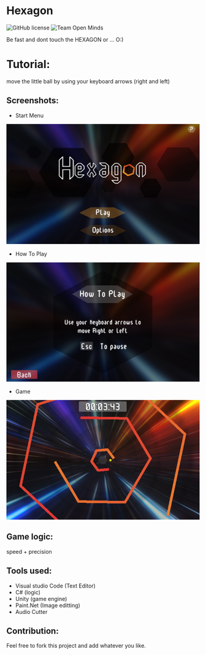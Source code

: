 # Hexagon

![GitHub license](https://img.shields.io/github/license/Doha-Helmaoui/Hexagon.svg)
![Team Open Minds](https://img.shields.io/badge/Members%20of-Team%20Open%20Minds-blue.svg?color=0099CC)


Be fast and dont touch the HEXAGON or ... O:)

# Tutorial:
move the little ball by using your keyboard arrows (right and left)

## Screenshots:
 
 * Start Menu
 
<img src="screenshot\HX1.PNG"/>

* How To Play

<img src="screenshot\HX2.PNG"/>

* Game

<img src="screenshot\HX3.PNG"/>

## Game logic:
speed + precision

## Tools used:
* Visual studio Code (Text Editor)
* C# (logic)
* Unity (game engine)
* Paint.Net (Image editting)
* Audio Cutter

## Contribution:
Feel free to fork this project and add whatever you like. 
